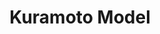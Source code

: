 ---
layout: page
title: Kuramoto Model
description: Implementation of neuron spiking based on the mathematical model used to describe synchronization and behavior of a large set of coupled oscillators.
img: /assets/img/projects/kuramato.jpg
importance: 5
category: Biology
github: https://github.com/obliviateandsurrender/Kuramoto-Modelling
url: https://github.com/obliviateandsurrender/Kuramoto-Modelling
redirect: https://github.com/obliviateandsurrender/Kuramoto-Modelling
---